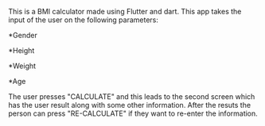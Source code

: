 This is a BMI calculator made using Flutter and dart.
This app takes the input of the user on the following parameters:

*Gender

*Height

*Weight

*Age

The user presses "CALCULATE"  and this leads to the second screen which has the user result along with some other information.
After the resuts the person can press "RE-CALCULATE" if they want to re-enter the information.
